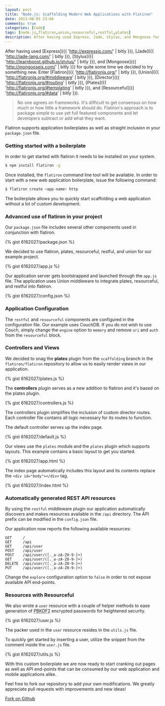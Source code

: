 ```yaml
---
layout: post
title: "Node.js: Scaffolding Modern Web Applications with Flatiron"
date: 2013-08-05 23:04
comments: true
categories: [Code]
tags: [node.js,flatiron,union,resourceful,restful,plates]
description: After having used Express, Jade, Stylus, and Mongoose for quite some time we decided to try something new. Enter Flatiron, Union, Director, Plates, and Resourceful.
---
```

After having used [Express]({{ 'http://expressjs.com/' | bitly }}), [Jade]({{ 'http://jade-lang.com/' | bitly }}), [Stylus]({{ 'http://learnboost.github.io/stylus/' | bitly }}), and [Mongoose]({{ 'http://mongoosejs.com/' | bitly }}) for quite some time we decided to try something new. Enter [Flatiron]({{ 'http://flatironjs.org/' | bitly }}), [Union]({{ 'http://flatironjs.org/#middleware' | bitly }}), [Director]({{ 'http://flatironjs.org/#routing' | bitly }}), [Plates]({{ 'http://flatironjs.org/#templating' | bitly }}), and [Resourceful]({{ 'http://flatironjs.org/#data' | bitly }}).

<!--more-->

> No one agrees on frameworks. It's difficult to get consensus on how much or how little a framework should do. Flatiron's approach is to package simple to use yet full featured components and let developers subtract or add what they want.

Flatiron supports application boilerplates as well as straight inclusion in your `package.json` file.

### Getting started with a boilerplate

In order to get started with flatiron it needs to be installed on your system.

```sh
$ npm install flatiron -g
```

Once installed, the `flatiron` command line tool will be available. In order to start with a new web application boilerplate, issue the following command:

```sh
$ flatiron create <app-name> http
```

The boilerplate allows you to quickly start scaffolding a web application without a lot of custom development.

### Advanced use of flatiron in your project

Our `package.json` file includes several other components used in conjunction with flatiron.

{% gist 6162027/package.json %}

We decided to use flatiron, plates, resourceful, restful, and union for our example project.

{% gist 6162027/app.js %}

Our application server gets bootstrapped and launched through the `app.js` file. The application uses Union middleware to integrate plates, resourceful, and restful into flatiron.

{% gist 6162027/config.json %}

### Application Configuration

The `restful` and `resourceful` components are configured in the configuration file. Our example uses CouchDB. If you do not wish to use Couch, simply change the `engine` option to `memory` and remove `uri` and `auth` from the `resourceful` block.

### Controllers and Views

We decided to snag the **plates** plugin from the `scaffolding` branch in the `flatiron/flatiron` repository to allow us to easily render views in our application.

{% gist 6162027/plates.js %}

The **controllers** plugin serves as a new addition to flatiron and it's based on the plates plugin.

{% gist 6162027/controllers.js %}

The controllers plugin simplifies the inclusion of custom director routes. Each controller file contains all logic necessary for its routes to function.

The default controller serves up the index page.

{% gist 6162027/default.js %}

Our views use the `plates` module and the `plates` plugin which supports layouts. This example contains a basic layout to get you started.

{% gist 6162027/app.html %}

The index page automatically includes this layout and its contents replace the `<div id="body"></div>` tag.

{% gist 6162027/index.html %}

### Automatically generated REST API resources

By using the `restful` middleware plugin our application automatically discovers and makes resources available in the `/api` directory. The API prefix can be modified in the `config.json` file.

Our application now reports the following available resources:

```
GET     / 
GET     /api 
GET     /api/user 
POST    /api/user 
POST    /api/user/([._a-zA-Z0-9-]+) 
GET     /api/user/([._a-zA-Z0-9-]+) 
DELETE  /api/user/([._a-zA-Z0-9-]+) 
PUT     /api/user/([._a-zA-Z0-9-]+) 
```

Change the `explore` configuration option to `false` in order to not expose available API end-points.

### Resources with Resourceful

We also wrote a `user` resource with a couple of helper methods to ease generation of <abbr title="Password-Based Key Derivation Function 2">PBKDF2</abbr> encrypted passwords for heightened security.

{% gist 6162027/user.js %}

The packer used in the `user` resource resides in the `utils.js` file.

To quickly get started by inserting a user, utilize the snippet from the comment inside the `user.js` file.

{% gist 6162027/utils.js %}

With this custom boilerplate we are now ready to start cranking out pages as well as API end-points that can be consumed by our web application and mobile applications alike.

Feel free to fork our repository to add your own modifications. We greatly appreciate pull requests with improvements and new ideas!

<a href="https://github.com/Xorcode/flatiron-example" class="btn btn-large btn-info"><i class="icon-github"></i> Fork on Github</a>
